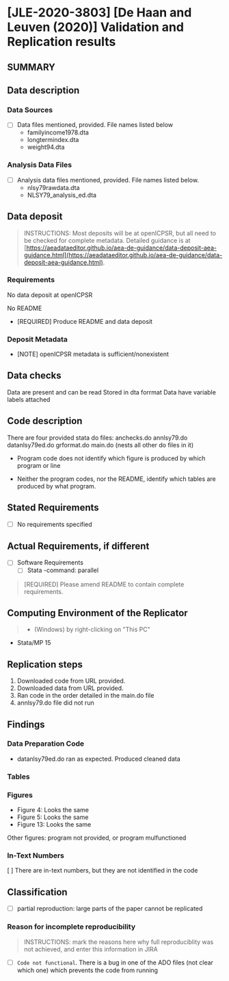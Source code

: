 # [JLE-2020-3803] [De Haan and Leuven (2020)] Validation and Replication results


SUMMARY
-------

Data description
----------------

### Data Sources

- [ ] Data files mentioned, provided. File names listed below
  - familyincome1978.dta
  - longtermindex.dta
  - weight94.dta

### Analysis Data Files

- [ ] Analysis data files mentioned, provided. File names listed below.
  - nlsy79rawdata.dta
  - NLSY79_analysis_ed.dta

Data deposit
------------

> INSTRUCTIONS: Most deposits will be at openICPSR, but all need to be checked for complete metadata. Detailed guidance is at [https://aeadataeditor.github.io/aea-de-guidance/data-deposit-aea-guidance.html](https://aeadataeditor.github.io/aea-de-guidance/data-deposit-aea-guidance.html). 

### Requirements 

No data deposit at openICPSR

No README

- [REQUIRED] Produce README and data deposit

### Deposit Metadata

- [NOTE] openICPSR metadata is sufficient/nonexistent


Data checks
-----------

Data are present and can be read
Stored in dta forrmat
Data have variable labels attached

Code description
----------------

There are four provided stata do files:
  anchecks.do
  annlsy79.do
  datanlsy79ed.do
  grformat.do
  main.do (nests all other do files in it)

- Program code does not identify which figure is produced by which program or line

- Neither the program codes, nor the README, identify which tables are produced by what program.

Stated Requirements
---------------------

- [ ] No requirements specified



Actual Requirements, if different
---------------------------------


- [ ] Software Requirements 
  - [ ] Stata
    -command: parallel
  
> [REQUIRED] Please amend README to contain complete requirements. 

Computing Environment of the Replicator
---------------------

> - (Windows) by right-clicking on "This PC"

- Stata/MP 15

Replication steps
-----------------

1. Downloaded code from URL provided.
2. Downloaded data from URL provided. 
3. Ran code in the order detailed in the main.do file
4. annlsy79.do file did not run

Findings
--------

### Data Preparation Code

- datanlsy79ed.do ran as expected. Produced cleaned data

### Tables


### Figures

- Figure 4: Looks the same
- Figure 5: Looks the same
- Figure 13: Looks the same

Other figures: program not provided, or program mulfunctioned

### In-Text Numbers

[ ] There are in-text numbers, but they are not identified in the code




Classification
--------------

- [ ] partial reproduction: large parts of the paper cannot be replicated

### Reason for incomplete reproducibility

> INSTRUCTIONS: mark the reasons here why full reproduciblity was not achieved, and enter this information in JIRA

- [ ] `Code not functional`. There is a bug in one of the ADO files (not clear which one) which prevents the code from running
